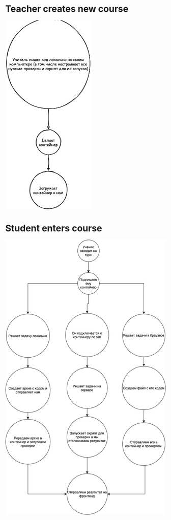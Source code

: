 # Teacher creates new course 

![teacher](/images/teacher_tech.png)

# Student enters course

![student](/images/student_tech.png)

